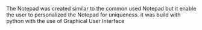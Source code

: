 The Notepad was created similar to the common used Notepad but it enable the user to personalized the Notepad for uniqueness. it was build with python with the use of Graphical User Interface
  
